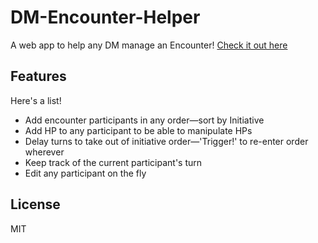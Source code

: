 DM-Encounter-Helper
===================

A web app to help any DM manage an Encounter! [Check it out here](http://anpetersen.me/dnd-encounter-helper)

## Features

Here's a list!

- Add encounter participants in any order&mdash;sort by Initiative
- Add HP to any participant to be able to manipulate HPs
- Delay turns to take out of initiative order&mdash;'Trigger!' to re-enter order wherever
- Keep track of the current participant's turn
- Edit any participant on the fly

## License

MIT
